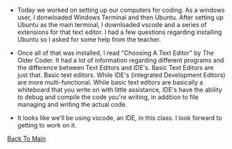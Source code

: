 - Today we worked on setting up our computers for coding. As a windows user, I donwloaded Windows Terminal and then Ubuntu. After setting up Ubuntu as the main terminal, I downloaded vscode and a series of extensions for that text editor.  I had a few questions regarding installing Ubuntu so I asked for some help from the teacher.  

- Once all of that was installed, I read "Choosing A Text Editor" by The Older Coder.  It had a lot of information regarding different programs and the difference between Text Editors and IDE's. Basic Text Editors are just that. Basic text editors. While IDE's (integrated Development Editors) are more multi-functional. While basic text editors are basically a whiteboard that you write on with little assistance, IDE's have the ability to debug and compile the code you're writing, in addition to file managing and writing the actual code. 

- It looks like we'll be using vscode, an IDE, in this class. I look forward to getting to work on it.

[Back To Main](https://andrewliming.github.io/reading-notes/)
